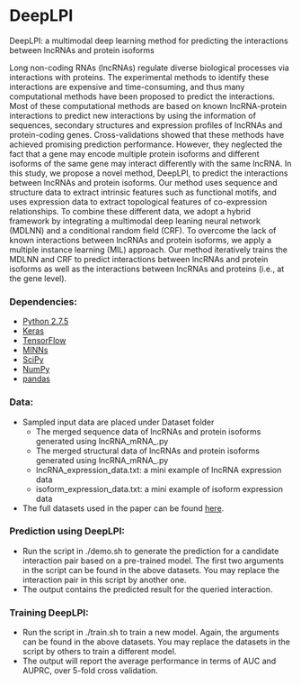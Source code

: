 # DeepLPI

DeepLPI: a multimodal deep learning method for predicting the interactions between lncRNAs and protein isoforms

Long non-coding RNAs (lncRNAs) regulate diverse biological processes via interactions with proteins. The experimental methods to identify these interactions are expensive and time-consuming, and thus many computational methods have been proposed to predict the interactions. Most of these computational methods are based on known lncRNA-protein interactions to predict new interactions by using the information of sequences, secondary structures and expression profiles of lncRNAs and protein-coding genes. Cross-validations showed that these methods have achieved promising prediction performance. However, they neglected the fact that a gene may encode multiple protein isoforms and different isoforms of the same gene may interact differently with the same lncRNA. In this study, we propose a novel method, DeepLPI, to predict the interactions between lncRNAs and protein isoforms. Our method uses sequence and structure data to extract intrinsic features such as functional motifs, and uses expression data to extract topological features of co-expression relationships. To combine these different data, we adopt a hybrid framework by integrating a multimodal deep leaning neural network (MDLNN) and a conditional random field (CRF). To overcome the lack of known interactions between lncRNAs and protein isoforms, we apply a multiple instance learning (MIL) approach. Our method iteratively trains the MDLNN and CRF to predict interactions between lncRNAs and protein isoforms as well  as the interactions between lncRNAs and proteins (i.e., at the gene level).


### Dependencies: 
- [Python 2.7.5](https://www.python.org/downloads/release/python-275/)
- [Keras](https://keras.io/)
- [TensorFlow](https://keras.io/backend/)
- [MINNs](https://github.com/yanyongluan/MINNs)
- [SciPy](https://www.scipy.org/)
- [NumPy](https://numpy.org/)
- [pandas](https://pandas.pydata.org/)


### Data:
- Sampled input data are placed under Dataset folder
  - The merged sequence data of lncRNAs and protein isoforms generated using lncRNA_mRNA_.py 
  - The merged structural data of lncRNAs and protein isoforms generated using lncRNA_mRNA_.py
  - lncRNA_expression_data.txt: a mini example of lncRNA expression data
  - isoform_expression_data.txt: a mini example of isoform expression data
- The full datasets used in the paper can be found [here](https://drive.google.com/drive/folders/1qWZq4pKoPJj6u_pbNgKAm_zodxpPxD9S?usp=sharing).


### Prediction using DeepLPI:
- Run the script in ./demo.sh to generate the prediction for a candidate interaction pair based on a pre-trained model. The first two arguments in the script can be found in the above datasets. You may replace the interaction pair in this script by another one.
- The output contains the predicted result for the queried interaction. 

### Training DeepLPI:
- Run the script in ./train.sh to train a new model. Again, the arguments can be found in the above datasets. You may replace the datasets in the script by others to train a different model.
- The output will report the average performance in terms of AUC and AUPRC, over 5-fold cross validation.







